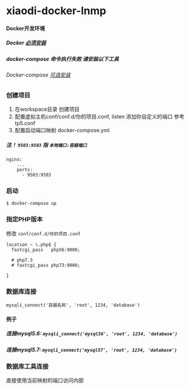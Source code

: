 # xiaodi-docker-lnmp
#### Docker开发环境
##### Docker [必须安装](https://download.docker.com/win/stable/Docker%20for%20Windows%20Installer.exe)
##### docker-compose 命令执行失败 请安装以下工具
######  Docker-compose [可选安装](https://docs.docker.com/compose/install/) 

### 创建项目
1. 在workspace目录 创建项目
2. 配置虚拟主机conf/conf.d/你的项目.conf, listen 添加你自定义的端口 参考tp5.conf
3. 配置启动端口映射 docker-compose.yml 
##### 注！ ```9503:9503``` 指 ```本地端口:容器端口```
~~~
nginx:
    ...
    ports:
      - 9503:9503
~~~

### 启动
~~~
$ docker-compose up
~~~

### 指定PHP版本
修改 ```conf/conf.d/你的项目.conf```
~~~
location ~ \.php$ {
  fastcgi_pass   php56:9000;

  # php7.3
  # fastcgi_pass php73:9000;

}
~~~

### 数据库连接
~~~
mysqli_connect('容器名称', 'root', 1234, 'database')
~~~
#### 例子
##### 连接mysql5.6: ```mysqli_connect('mysql56', 'root', 1234, 'database')```
##### 连接mysql5.7: ```mysqli_connect('mysql57', 'root', 1234, 'database')```

### 数据库工具连接
直接使用当前映射的端口访问内部
